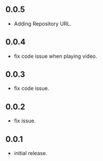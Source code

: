 ## 0.0.5

* Adding Repository URL.
## 0.0.4

* fix code issue when playing video.
## 0.0.3

* fix code issue.
## 0.0.2

* fix issue.
## 0.0.1

* initial release.
